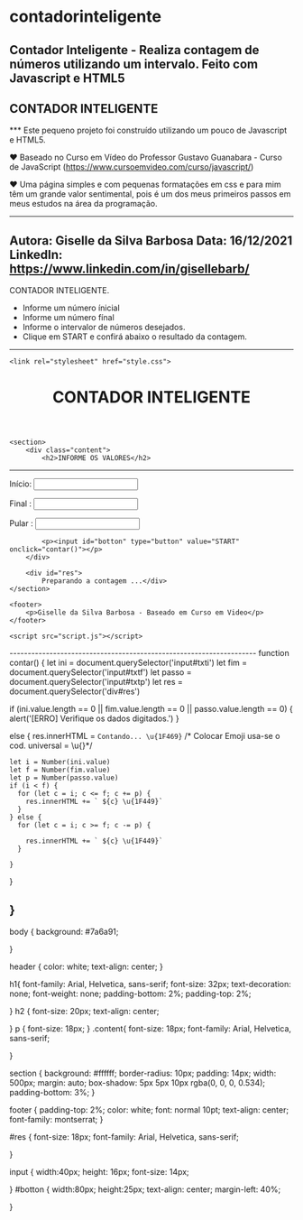 # contadorinteligente
Contador Inteligente - Realiza contagem de números utilizando um intervalo. Feito com Javascript e HTML5
-----------------------------------------------------------------------------------
CONTADOR INTELIGENTE
-----------------------------------------------------------------------------------
***  Este pequeno projeto foi construído utilizando um pouco de Javascript e HTML5.

♥    Baseado no Curso em Vídeo do Professor Gustavo Guanabara - Curso de JavaScript (https://www.cursoemvideo.com/curso/javascript/) 

♥    Uma página simples e com pequenas formatações em css e para mim têm um grande valor sentimental, pois é um dos meus primeiros passos em meus estudos na área da programação. 

-----------------------------------------------------------------------------------
Autora:      Giselle da Silva Barbosa
Data:        16/12/2021
LinkedIn:  	https://www.linkedin.com/in/gisellebarb/
-----------------------------------------------------------------------------------
CONTADOR INTELIGENTE.

- Informe um número ínicial
- Informe um número fínal
- Informe o intervalor de números desejados.
- Clique em START e confirá abaixo o resultado da contagem.
-----------------------------------------------------------------------------------

<!DOCTYPE html>
<html lang="pt-br">

<head>
    <meta charset="UTF-8">
    <meta http-equiv="X-UA-Compatible" content="IE=edge">
    <meta name="viewport" content="width=device-width, initial-scale=1.0">
    <meta name="author" content="Giselle da Silva Barbosa">
    <title>Contador Inteligente</title>

    <link rel="stylesheet" href="style.css">

</head>

<body>
    <header>
        <h1>CONTADOR INTELIGENTE</h1>
    </header>

    <section>
        <div class="content">
            <h2>INFORME OS VALORES</h2>
<hr>
            <p>Início: <input type="number" name="ini" id="txti" title="Informe o número inicial da contagem"></p>
            <p>Final : <input type="number" name="fim" id="txtf" title="Informe o último número da contagem"></p>
            <p>Pular    :   <input type="number" name="passo" id="txtp" title="Informe o intervalo desejado"></p>
            
            <p><input id="botton" type="button" value="START" onclick="contar()"></p>
        </div>
        
        <div id="res">
            Preparando a contagem ...</div>
    </section>

    <footer>
        <p>Giselle da Silva Barbosa - Baseado em Curso em Video</p>
    </footer>

    <script src="script.js"></script>

</body>

</html>
--------------------------------------------------------------------
function contar() {
  let ini = document.querySelector('input#txti')
  let fim = document.querySelector('input#txtf')
  let passo = document.querySelector('input#txtp')
  let res = document.querySelector('div#res')

  if (ini.value.length == 0 || fim.value.length == 0 || passo.value.length == 0) {
    alert('[ERRO] Verifique os dados digitados.')
  }

  else {
    res.innerHTML = `Contando... \u{1F469}` /* Colocar Emoji usa-se o cod. universal = \u{}*/

    let i = Number(ini.value)
    let f = Number(fim.value)
    let p = Number(passo.value)
    if (i < f) {
      for (let c = i; c <= f; c += p) {
        res.innerHTML += ` ${c} \u{1F449}`
      }
    } else {
      for (let c = i; c >= f; c -= p) {

        res.innerHTML += ` ${c} \u{1F449}`
      }

    }

  }

}
--------------------------------------------------------------------
body {
    background: #7a6a91;
    
}

header {
    color: white;
    text-align: center;
}

h1{
    font-family: Arial, Helvetica, sans-serif;
    font-size: 32px;
    text-decoration: none;
    font-weight: none;
    padding-bottom: 2%;
    padding-top: 2%;
    
}
h2 {
    font-size: 20px;
    text-align: center;
  
}
p {
    font-size: 18px;
}
.content{
    font-size: 18px;
    font-family: Arial, Helvetica, sans-serif;

}

section {
    background: #ffffff;
    border-radius: 10px;
    padding: 14px;
    width: 500px;
    margin: auto;
    box-shadow: 5px 5px 10px rgba(0, 0, 0, 0.534);
    padding-bottom: 3%;
}

footer {
    padding-top: 2%;
    color: white;
    font: normal 10pt;
    text-align: center;
    font-family: montserrat;
}

#res {
    font-size: 18px;
    font-family: Arial, Helvetica, sans-serif;
  
}

input  {
    width:40px;
    height: 16px;
    font-size: 14px;
    
}
#botton {
    width:80px;
    height:25px;
    text-align: center;
    margin-left: 40%;
    
}
